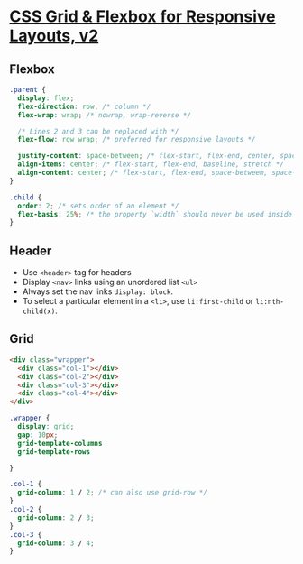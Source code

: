 # [CSS Grid & Flexbox for Responsive Layouts, v2](https://frontendmasters.github.io/grid-flexbox-v2/)

## Flexbox

```css
.parent {
  display: flex;
  flex-direction: row; /* column */
  flex-wrap: wrap; /* nowrap, wrap-reverse */

  /* Lines 2 and 3 can be replaced with */
  flex-flow: row wrap; /* preferred for responsive layouts */

  justify-content: space-between; /* flex-start, flex-end, center, space-around, space-evenly */
  align-items: center; /* flex-start, flex-end, baseline, stretch */
  align-content: center; /* flex-start, flex-end, space-betweem, space-around, space-evenly */
}

.child {
  order: 2; /* sets order of an element */
  flex-basis: 25%; /* the property `width` should never be used inside of flexbox. Instead, use `flex-basis` */
}
```

## Header

- Use `<header>` tag for headers
- Display `<nav>` links using an unordered list `<ul>`
- Always set the nav links `display: block`.
- To select a particular element in a `<li>`, use `li:first-child` or `li:nth-child(x)`.

## Grid

```html
<div class="wrapper">
  <div class="col-1"></div>
  <div class="col-2"></div>
  <div class="col-3"></div>
  <div class="col-4"></div>
</div>
```

```css
.wrapper {
  display: grid;
  gap: 10px;
  grid-template-columns
  grid-template-rows

}

.col-1 {
  grid-column: 1 / 2; /* can also use grid-row */
}
.col-2 {
  grid-column: 2 / 3;
}
.col-3 {
  grid-column: 3 / 4;
}
```

